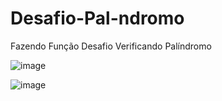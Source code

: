# Desafio-Pal-ndromo
Fazendo Função Desafio Verificando Palíndromo

![image](https://user-images.githubusercontent.com/99044745/154741444-dd2f01f0-0d98-4267-b73a-9cb206bc255b.png)



![image](https://user-images.githubusercontent.com/99044745/154741496-40ad57c4-ef04-4027-80f0-f9cd1f4168b1.png)
